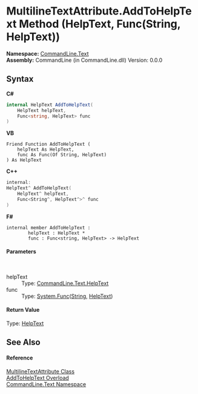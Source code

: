 # MultilineTextAttribute.AddToHelpText Method (HelpText, Func(String, HelpText))
 

**Namespace:**&nbsp;<a href="N_CommandLine_Text">CommandLine.Text</a><br />**Assembly:**&nbsp;CommandLine (in CommandLine.dll) Version: 0.0.0

## Syntax

**C#**<br />
``` C#
internal HelpText AddToHelpText(
	HelpText helpText,
	Func<string, HelpText> func
)
```

**VB**<br />
``` VB
Friend Function AddToHelpText ( 
	helpText As HelpText,
	func As Func(Of String, HelpText)
) As HelpText
```

**C++**<br />
``` C++
internal:
HelpText^ AddToHelpText(
	HelpText^ helpText, 
	Func<String^, HelpText^>^ func
)
```

**F#**<br />
``` F#
internal member AddToHelpText : 
        helpText : HelpText * 
        func : Func<string, HelpText> -> HelpText 

```


#### Parameters
&nbsp;<dl><dt>helpText</dt><dd>Type: <a href="T_CommandLine_Text_HelpText">CommandLine.Text.HelpText</a><br /></dd><dt>func</dt><dd>Type: <a href="https://docs.microsoft.com/dotnet/api/system.func-2" target="_blank">System.Func</a>(<a href="https://docs.microsoft.com/dotnet/api/system.string" target="_blank">String</a>, <a href="T_CommandLine_Text_HelpText">HelpText</a>)<br /></dd></dl>

#### Return Value
Type: <a href="T_CommandLine_Text_HelpText">HelpText</a>

## See Also


#### Reference
<a href="T_CommandLine_Text_MultilineTextAttribute">MultilineTextAttribute Class</a><br /><a href="Overload_CommandLine_Text_MultilineTextAttribute_AddToHelpText">AddToHelpText Overload</a><br /><a href="N_CommandLine_Text">CommandLine.Text Namespace</a><br />
